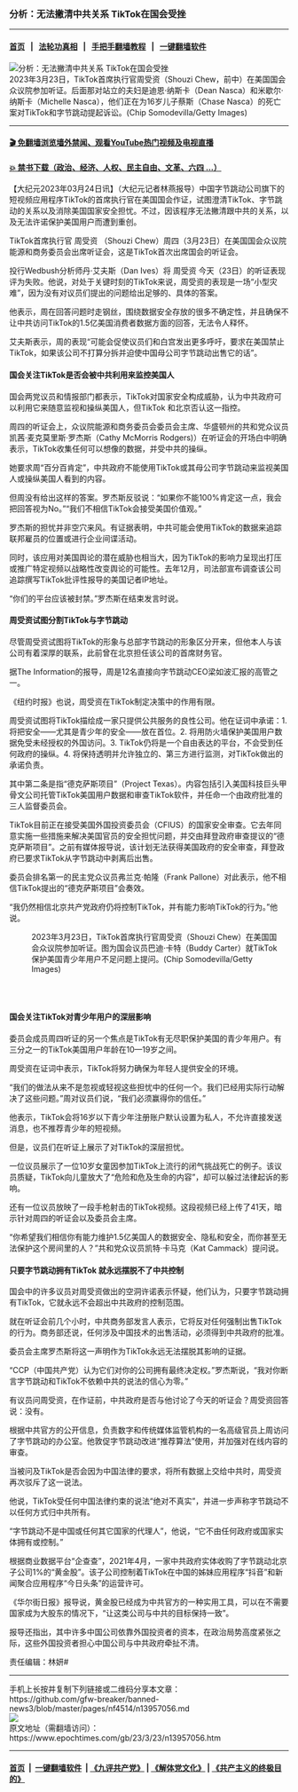 ### 分析：无法撇清中共关系 TikTok在国会受挫
------------------------

#### [首页](https://github.com/gfw-breaker/banned-news3/blob/master/README.md) &nbsp;&nbsp;|&nbsp;&nbsp; [法轮功真相](https://github.com/begood0513/basic/blob/master/README.md)  &nbsp;&nbsp;|&nbsp;&nbsp; [手把手翻墙教程](https://github.com/gfw-breaker/guides/wiki)  &nbsp;&nbsp;|&nbsp;&nbsp; [一键翻墙软件](https://github.com/gfw-breaker/nogfw/blob/master/README.md)  



<div><img alt="分析：无法撇清中共关系 TikTok在国会受挫" class="attachment-djy_600_400 size-djy_600_400 wp-post-image" src="https://i.epochtimes.com/assets/uploads/2023/03/id13957084-GettyImages-1475566362-600x400.jpg"/>
<div class="caption">
 2023年3月23日，TikTok首席执行官周受资（Shouzi Chew，前中）在美国国会众议院参加听证。后面那对站立的夫妇是迪恩‧纳斯卡（Dean Nasca）和米歇尔‧纳斯卡（Michelle Nasca），他们正在为16岁儿子蔡斯（Chase Nasca）的死亡案对TikTok和字节跳动提起诉讼。(Chip Somodevilla/Getty Images)
</div></div><hr/>

#### [ 🎬  免翻墙浏览墙外禁闻、观看YouTube热门视频及电视直播](https://github.com/gfw-breaker/HelloWorld)

#### [ 💥  禁书下载（政治、经济、人权、民主自由、文革、六四 ...）](https://github.com/gfw-breaker/books/blob/master/README.md)

<div><p>
 【大纪元2023年03月24日讯】（大纪元记者林燕报导）中国字节跳动公司旗下的短视频应用程序TikTok的首席执行官在美国国会作证，试图澄清TikTok、字节跳动的关系以及消除美国国家安全担忧。不过，因该程序无法撇清跟中共的关系，以及无法许诺保护美国用户而遭到重创。
</p>
<p>
 TikTok首席执行官
 <ok href="https://www.epochtimes.com/gb/tag/%E5%91%A8%E5%8F%97%E8%B5%84.html">
  周受资
 </ok>
 （Shouzi Chew）周四（3月23日）在美国国会众议院能源和商务委员会出席听证会，这是TikTok首次出席国会的听证会。
</p>
<p>
 投行Wedbush分析师丹‧艾夫斯（Dan Ives）将
 <ok href="https://www.epochtimes.com/gb/tag/%E5%91%A8%E5%8F%97%E8%B5%84.html">
  周受资
 </ok>
 今天（23日）的听证表现评为失败。他说，对处于关键时刻的TikTok来说，周受资的表现是一场“小型灾难”，因为没有对议员们提出的问题给出足够的、具体的答案。
</p>
<p>
 他表示，周在回答问题时走钢丝，围绕数据安全存放的很多不确定性，并且确保不让中共访问TikTok的1.5亿美国消费者数据方面的回答，无法令人释怀。
</p>
<p>
 艾夫斯表示，周的表现“可能会促使议员们和白宫发出更多呼吁，要求在美国禁止TikTok，如果该公司不打算分拆并迫使中国母公司字节跳动出售它的话”。
</p>
<h4>
 国会关注TikTok是否会被中共利用来监控美国人
</h4>
<p>
 国会两党议员和情报部门都表示，TikTok对国家安全构成威胁，认为中共政府可以利用它来随意监视和操纵美国人，但TikTok 和北京否认这一指控。
</p>
<p>
 周四的听证会上，众议院能源和商务委员会委员会主席、华盛顿州的共和党众议员凯茜‧麦克莫里斯‧罗杰斯（Cathy McMorris Rodgers)）在听证会的开场白中明确表示，TikTok收集任何可以想像的数据，并受中共的操纵。
</p>
<p>
 她要求周“百分百肯定”，中共政府不能使用TikTok或其母公司字节跳动来监视美国人或操纵美国人看到的内容。
</p>
<p>
 但周没有给出这样的答案。罗杰斯反驳说：“如果你不能100%肯定这一点，我会把回答视为No。”“我们不相信TikTok会接受美国价值观。”
</p>
<p>
 罗杰斯的担忧并非空穴来风。有证据表明，中共可能会使用TikTok的数据来追踪联邦雇员的位置或进行企业间谍活动。
</p>
<p>
 同时，该应用对美国舆论的潜在威胁也相当大，因为TikTok的影响力呈现出打压或推广特定视频以战略性改变舆论的可能性。去年12月，司法部宣布调查该公司追踪撰写TikTok批评性报导的美国记者IP地址。
</p>
<p>
 “你们的平台应该被封禁。”罗杰斯在结束发言时说。
</p>
<h4>
 周受资试图分割TikTok与字节跳动
</h4>
<p>
 尽管周受资试图将TikTok的形象与总部字节跳动的形象区分开来，但他本人与该公司有着深厚的联系，此前曾在北京担任该公司的首席财务官。
</p>
<p>
 据The Information的报导，周是12名直接向字节跳动CEO梁如波汇报的高管之一。
</p>
<p>
 《纽约时报》也说，周受资在TikTok制定决策中的作用有限。
</p>
<p>
 周受资试图将TikTok描绘成一家只提供公共服务的良性公司。他在证词中承诺：1. 将把安全——尤其是青少年的安全——放在首位。2. 将用防火墙保护美国用户数据免受未经授权的外国访问。3. TikTok仍将是一个自由表达的平台，不会受到任何政府的操纵。4. 将保持透明并允许独立的、第三方进行监测，对TikTok做出的承诺负责。
</p>
<p>
 其中第二条是指“德克萨斯项目”（Project Texas）。内容包括引入美国科技巨头甲骨文公司托管TikTok美国用户数据和审查TikTok软件，并任命一个由政府批准的三人监督委员会。
</p>
<p>
 TikTok目前正在接受美国外国投资委员会（CFIUS）的国家安全审查。它去年同意实施一些措施来解决美国官员的安全担忧问题，并交由拜登政府审查提议的“德克萨斯项目”。之前有媒体报导说，该计划无法获得美国政府的安全审查，拜登政府已要求TikTok从字节跳动中剥离后出售。
</p>
<p>
 委员会排名第一的民主党众议员弗兰克‧帕隆（Frank Pallone）对此表示，他不相信TikTok提出的“德克萨斯项目”会奏效。
</p>
<p>
 “我仍然相信北京共产党政府仍将控制TikTok，并有能力影响TikTok的行为。”他说。
</p>
<figure aria-describedby="caption-attachment-13957087" class="wp-caption aligncenter" id="attachment_13957087" style="width: 450px">
 <ok href="https://i.epochtimes.com/assets/uploads/2023/03/id13957087-GettyImages-1475628259.jpg" target="_blank">
  <img alt="" class="size-medium wp-image-13957087" src="https://i.epochtimes.com/assets/uploads/2023/03/id13957087-GettyImages-1475628259-450x300.jpg"/>
 </ok>
 <br/><figcaption class="wp-caption-text" id="caption-attachment-13957087">
  2023年3月23日，TikTok首席执行官周受资（Shouzi Chew）在美国国会众议院参加听证。图为国会议员巴迪‧卡特（Buddy Carter）就TikTok保护美国青少年用户不足问题上提问。(Chip Somodevilla/Getty Images)
 </figcaption><br/>
</figure><br/>
<h4>
 国会关注TikTok对青少年用户的深层影响
</h4>
<p>
 委员会成员周四听证的另一个焦点是TikTok有无尽职保护美国的青少年用户。有三分之一的TikTok美国用户年龄在10—19岁之间。
</p>
<p>
 周受资在证词中表示，TikTok将努力确保为年轻人提供安全的环境。
</p>
<p>
 “我们的做法从来不是忽视或轻视这些担忧中的任何一个。我们已经用实际行动解决了这些问题。”周对议员们说，“我们必须赢得你的信任。”
</p>
<p>
 他表示，TikTok会将16岁以下青少年注册账户默认设置为私人，不允许直接发送消息，也不推荐青少年的短视频。
</p>
<p>
 但是，议员们在听证上展示了对TikTok的深层担忧。
</p>
<p>
 一位议员展示了一位10岁女童因参加TikTok上流行的闭气挑战死亡的例子。该议员质疑，TikTok向儿童放大了“危险和危及生命的内容”，却可以躲过法律起诉的影响。
</p>
<p>
 还有一位议员放映了一段手枪射击的TikTok视频。这段视频已经上传了41天，暗示针对周四的听证会以及委员会主席。
</p>
<p>
 “你希望我们相信你有能力维护1.5亿美国人的数据安全、隐私和安全，而你甚至无法保护这个房间里的人？”共和党众议员凯特‧卡马克（Kat Cammack）提问说。
</p>
<h4>
 只要字节跳动拥有TikTok 就永远摆脱不了中共控制
</h4>
<p>
 国会中的许多议员对周受资做出的空洞许诺表示怀疑，他们认为，只要字节跳动拥有TikTok，它就永远不会超出中共政府的控制范围。
</p>
<p>
 就在听证会前几个小时，中共商务部发言人表示，它将反对任何强制出售TikTok的行为。商务部还说，任何涉及中国技术的出售活动，必须得到中共政府的批准。
</p>
<p>
 委员会主席罗杰斯将这一声明作为TikTok永远无法摆脱其影响的证据。
</p>
<p>
 “CCP（中国共产党）认为它们对你的公司拥有最终决定权。”罗杰斯说，“我对你断言字节跳动和TikTok不依赖中共的说法的信心为零。”
</p>
<p>
 有议员问周受资，在作证前，中共政府是否与他讨论了今天的听证会？周受资回答说：没有。
</p>
<p>
 根据中共官方的公开信息，负责数字和传统媒体监管机构的一名高级官员上周访问了字节跳动的办公室。他敦促字节跳动改进“推荐算法”使用，并加强对在线内容的审查。
</p>
<p>
 当被问及TikTok是否会因为中国法律的要求，将所有数据上交给中共时，周受资再次驳斥了这一说法。
</p>
<p>
 他说，TikTok受任何中国法律约束的说法“绝对不真实”，并进一步声称字节跳动不以任何方式归中共所有。
</p>
<p>
 “字节跳动不是中国或任何其它国家的代理人”，他说，“它不由任何政府或国家实体拥有或控制。”
</p>
<p>
 根据商业数据平台“企查查”，2021年4月，一家中共政府实体收购了字节跳动北京子公司1%的“黄金股”。该子公司控制着TikTok在中国的姊妹应用程序“抖音”和新闻聚合应用程序“今日头条”的运营许可。
</p>
<p>
 《华尔街日报》报导说，黄金股已经成为中共官方的一种实用工具，可以在不需要国家成为大股东的情况下，“让这类公司与中共的目标保持一致”。
</p>
<p>
 报导还指出，其中许多中国公司依靠外国投资者的资本，在政治局势高度紧张之际，这些外国投资者担心中国公司与中共政府牵扯不清。
</p>
<p>
 责任编辑：林妍#
</p>
</div>
<hr/>
手机上长按并复制下列链接或二维码分享本文章：<br/>
https://github.com/gfw-breaker/banned-news3/blob/master/pages/nf4514/n13957056.md <br/>
<a href='https://github.com/gfw-breaker/banned-news3/blob/master/pages/nf4514/n13957056.md'><img src='https://github.com/gfw-breaker/banned-news3/blob/master/pages/nf4514/n13957056.md.png'/></a> <br/>
原文地址（需翻墙访问）：https://www.epochtimes.com/gb/23/3/23/n13957056.htm


------------------------
#### [首页](https://github.com/gfw-breaker/banned-news3/blob/master/README.md) &nbsp;|&nbsp; [一键翻墙软件](https://github.com/gfw-breaker/nogfw/blob/master/README.md) &nbsp;| [《九评共产党》](https://github.com/gfw-breaker/9ping.md/blob/master/README.md#九评之一评共产党是什么) | [《解体党文化》](https://github.com/gfw-breaker/jtdwh.md/blob/master/README.md) | [《共产主义的终极目的》](https://github.com/gfw-breaker/gczydzjmd.md/blob/master/README.md)


<img src='http://gfw-breaker.win/banned-news3/pages/nf4514/n13957056.md' width='0px' height='0px'/>